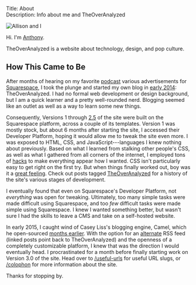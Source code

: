 Title: About  
Description: Info about me and TheOverAnalyzed  

![Allison and I][d]

Hi. I'm [Anthony][ant].

TheOverAnalyzed is a website about technology, design, and pop culture.

## How This Came to Be

After months of hearing on my favorite [podcast][atp] various advertisements for [Squarespace][ss], I took the plunge and started my own blog in [early 2014][ear]: TheOverAnalyzed. I had no formal web development or design background, but I am a quick learner and a pretty well-rounded nerd. Blogging seemed like an outlet as well as a way to learn some new things.

Consequently, Versions 1 through [2.5][instagram] of the site were built on the Squarespace platform, across a couple of its templates. Version 1 was mostly stock, but about 6 months after starting the site, I accessed their Developer Platform, hoping it would allow me to tweak the site even more. I was exposed to HTML, CSS, and JavaScript---languages I knew nothing about previously. Based on what I learned from stalking other people's CSS, as well as what I gathered from all corners of the internet, I employed tons of [hacks][hacks] to make everything appear how I wanted. CSS isn't particularly easy to get right on the first try. But when things finally worked out, boy was it a [great feeling][twitter]. Check out posts tagged [TheOverAnalyzed][toa] for a history of the site's various stages of development.

I eventually found that even on Squarespace's Developer Platform, not *everything* was open for tweaking. Ultimately, too many simple tasks were made difficult using Squarespace, and too *few* difficult tasks were made simple using Squarespace. I knew I wanted something better, but wasn't sure I had the skills to leave a CMS and take on a self-hosted website.

In early 2015, I caught wind of Casey Liss's blogging engine, Camel, which he open-sourced [months earlier][caseyliss]. With the option for an [alternate][rssa] RSS feed (linked posts point back to TheOverAnalyzed) and the openness of a completely customizable platform, I knew that was the direction I would eventually head. I procrastinated for a month before finally starting work on Version 3.0 of the site. Head over to [/useful-urls][useful] for useful URL slugs, or [/colophon][colophon] for more information about the site.

Thanks for stopping by.

[ant]: http://www.twitter.com/toniwonkanobi "Me on Twitter"
[atp]: http://atp.fm "The Accidental Tech Podcast---the best podcast ever"
[caseyliss]: http://www.caseyliss.com/2014/5/2/camel-open-sourced "Casey Liss on making Camel open-sourced"
[colophon]: /colophon "Information about the site"
[d]: http://d.pr/i/1d53F+ "Allison and I"
[ear]: https://twitter.com/TheOverAnalyzed/status/430233457029947392 "First post ever ❤️"
[hacks]: /tags/Squarespace "Posts tagged 'Squarespace'"
[instagram]: https://instagram.com/p/2oFqCowLyD/?taken-by=theoveranalyzed "Instagram picture of my site in a transition period before finalizing Camel"
[ss]: http://www.squarespace.com "Likely the best stating point for aspiring bloggers"
[toa]: /tags/meta "Posts about the inner workings of TheOverAnalyzed"
[rssa]: /rss-alternate "The alternate feed for TheOverAnalyzed, for which linked posts point back to TheOverAnalyzed instead of the external site"
[twitter]: https://twitter.com/caseyliss/status/601133285356531712 "Casey on being a developer"
[useful]: /useful-urls "Useful URLs to help navigating this site"